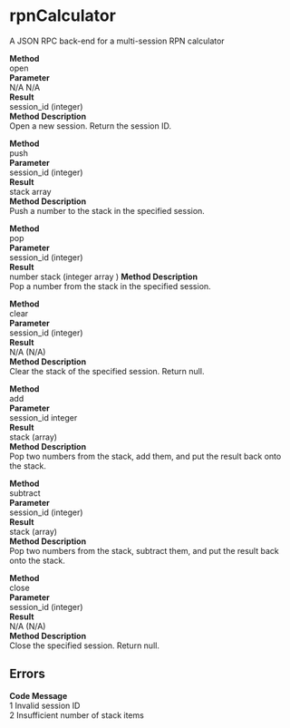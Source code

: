 # rpnCalculator
A JSON RPC back-end for a multi-session RPN calculator  

**Method**  
open  
**Parameter**  
N/A N/A  
**Result**  
session_id (integer)  
**Method Description**  
Open a new session. Return the session ID.  

**Method**  
push  
**Parameter**  
session_id (integer)   
**Result**  
stack array  
**Method Description**  
Push a number to the stack in the specified session.  

**Method**  
pop  
**Parameter**  
session_id (integer)  
**Result**  
number stack (integer array	)
**Method Description**  
Pop a number from the stack in the specified session.  

**Method**  
clear  
**Parameter**  
session_id (integer)  
**Result**  
N/A (N/A)  
**Method Description**  
Clear the stack of the specified session. Return null.  

**Method**  
add  
**Parameter**  
session_id 	integer  
**Result**  
stack (array)  
**Method Description**  
Pop two numbers from the stack, add them, and put the result back onto the stack.   

**Method**  
subtract  
**Parameter**  
session_id (integer)  
**Result**  
stack (array)  
**Method Description**  
Pop two numbers from the stack, subtract them, and put the result back onto the stack.   

**Method**  
close  
**Parameter**  
session_id (integer)  
**Result**  
N/A (N/A)  
**Method Description**  
Close the specified session. Return null.  
  
## Errors

**Code	Message**  
1		Invalid session ID  
2		Insufficient number of stack items  
